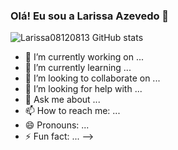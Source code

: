 ### Olá! Eu sou a Larissa Azevedo 👋

![Larissa08120813 GitHub stats](https://github-readme-stats.vercel.app/api?username=&show_icons=true&theme=dracula&count_private=true)

- 🔭 I’m currently working on ...
- 🌱 I’m currently learning ...
- 👯 I’m looking to collaborate on ...
- 🤔 I’m looking for help with ...
- 💬 Ask me about ...
- 📫 How to reach me: ...
- 😄 Pronouns: ...
- ⚡ Fun fact: ...
-->
